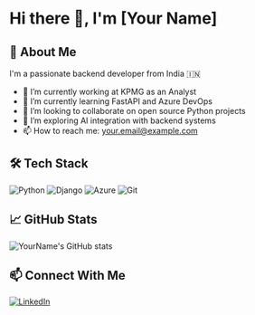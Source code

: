 # Hi there 👋, I'm [Your Name]

## 🚀 About Me
I'm a passionate backend developer from India 🇮🇳

- 🔭 I’m currently working at KPMG as an Analyst
- 🌱 I’m currently learning FastAPI and Azure DevOps
- 👯 I’m looking to collaborate on open source Python projects
- 🧠 I’m exploring AI integration with backend systems
- 📫 How to reach me: your.email@example.com

## 🛠️ Tech Stack
![Python](https://img.shields.io/badge/-Python-333333?style=flat&logo=python)
![Django](https://img.shields.io/badge/-Django-092E20?style=flat&logo=django)
![Azure](https://img.shields.io/badge/-Azure-0078D4?style=flat&logo=microsoft-azure)
![Git](https://img.shields.io/badge/-Git-F05032?style=flat&logo=git)

## 📈 GitHub Stats
![YourName's GitHub stats](https://github-readme-stats.vercel.app/api?username=IcHiGo-KuRoSaKiI&show_icons=true&theme=tokyonight)

## 📫 Connect With Me
[![LinkedIn](https://img.shields.io/badge/-LinkedIn-blue?style=flat&logo=linkedin)](https://linkedin.com/in/yourprofile)
